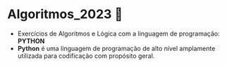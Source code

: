 # Algoritmos_2023 🧭

* Exercícios de Algoritmos e Lógica com a linguagem de programação: __PYTHON__
* **Python** é uma linguagem de programação de alto nível amplamente utilizada para codificação com propósito geral. 

